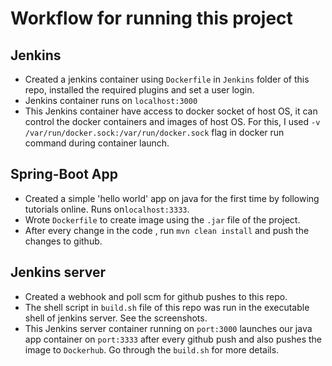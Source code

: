 # Workflow for running this project 


## Jenkins
- Created a jenkins container using `Dockerfile` in `Jenkins` folder of this repo, installed the required plugins and set a user login.
- Jenkins container runs on `localhost:3000`
- This Jenkins container have access to docker socket of host OS, it can control the docker containers and images of host OS. For this, I used `-v /var/run/docker.sock:/var/run/docker.sock` flag in docker run command during container launch.

## Spring-Boot App
- Created a simple 'hello world' app on java for the first time by following tutorials online. Runs on`localhost:3333`.
- Wrote `Dockerfile` to create image using the `.jar` file of the project.
- After every change in the code , run `mvn clean install` and push the changes to github.

## Jenkins server

- Created a webhook and poll scm for github pushes to this repo.
- The shell script in `build.sh` file of this repo was run in the executable shell of jenkins server. See the screenshots.
- This Jenkins server container running on `port:3000` launches our java app container on `port:3333` after every github push and also pushes the image to `Dockerhub`. Go through the `build.sh` for more details.





